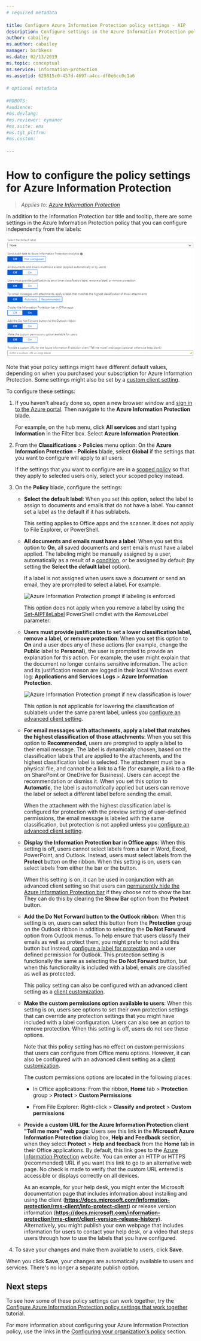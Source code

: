 ```yaml
---
# required metadata

title: Configure Azure Information Protection policy settings - AIP
description: Configure settings in the Azure Information Protection policy that apply to all users, all devices.
author: cabailey
ms.author: cabailey
manager: barbkess
ms.date: 02/13/2019
ms.topic: conceptual
ms.service: information-protection
ms.assetid: 629815c0-457d-4697-a4cc-df0e6cc0c1a6

# optional metadata

#ROBOTS:
#audience:
#ms.devlang:
#ms.reviewer: eymanor
#ms.suite: ems
#ms.tgt_pltfrm:
#ms.custom:

---
```


# How to configure the policy settings for Azure Information Protection

>*Applies to: [Azure Information Protection](https://azure.microsoft.com/pricing/details/information-protection)*

In addition to the Information Protection bar title and tooltip, there are some settings in the Azure Information Protection policy that you can configure independently from the labels:

![Azure Information Protection policy global settings](./media/info-protect-policy-default-settingsv3.png)

Note that your policy settings might have different default values, depending on when you purchased your subscription for Azure Information Protection. Some settings might also be set by a [custom client setting](./rms-client/client-admin-guide-customizations.md).

To configure these settings:

1. If you haven't already done so, open a new browser window and [sign in to the Azure portal](configure-policy.md#signing-in-to-the-azure-portal). Then navigate to the **Azure Information Protection** blade.
    
    For example, on the hub menu, click **All services** and start typing **Information** in the Filter box. Select **Azure Information Protection**.

2. From the **Classifications** > **Policies** menu option: On the **Azure Information Protection - Policies** blade, select **Global** if the settings that you want to configure will apply to all users.
    
    If the settings that you want to configure are in a [scoped policy](configure-policy-scope.md) so that they apply to selected users only, select your scoped policy instead.

3. On the **Policy** blade, configure the settings:
    
   - **Select the default label**: When you set this option, select the label to assign to documents and emails that do not have a label. You cannot set a label as the default if it has sublabels.
        
        This setting applies to Office apps and the scanner. It does not apply to File Explorer, or PowerShell.
    
   - **All documents and emails must have a label**: When you set this option to **On**, all saved documents and sent emails must have a label applied. The labeling might be manually assigned by a user, automatically as a result of a [condition](configure-policy-classification.md), or be assigned by default (by setting the **Select the default label** option).
        
       If a label is not assigned when users save a document or send an email, they are prompted to select a label. For example:
        
       ![Azure Information Protection prompt if labeling is enforced](./media/info-protect-enforce-labelv2.png)
        
       This option does not apply when you remove a label by using the [Set-AIPFileLabel](/powershell/module/azureinformationprotection/set-aipfilelabel) PowerShell cmdlet with the *RemoveLabel* parameter.
        
   - **Users must provide justification to set a lower classification label, remove a label, or remove protection**: When you set this option to **On** and a user does any of these actions (for example, change the **Public** label to **Personal**), the user is prompted to provide an explanation for this action. For example, the user might explain that the document no longer contains sensitive information. The action and its justification reason are logged in their local Windows event log: **Applications and Services Logs** > **Azure Information Protection**.  
        
       ![Azure Information Protection prompt if new classification is lower](./media/info-protect-lower-justification.png)
        
       This option is not applicable for lowering the classification of sublabels under the same parent label, unless you [configure an advanced client setting](../rms-client/client-admin-guide-customizations.md#enable-order-support-for-sublabels).
        
   - **For email messages with attachments, apply a label that matches the highest classification of those attachments**: When you set this option to **Recommended**, users are prompted to apply a label to their email message. The label is dynamically chosen, based on the classification labels that are applied to the attachments, and the highest classification label is selected. The attachment must be a physical file, and cannot be a link to a file (for example, a link to a file on SharePoint or OneDrive for Business). Users can accept the recommendation or dismiss it. When you set this option to **Automatic**, the label is automatically applied but users can remove the label or select a different label before sending the email.
    
     When the attachment with the highest classification label is configured for protection with the preview setting of user-defined permissions, the email message is labeled with the same classification, but protection is not applied unless you [configure an advanced client setting](../rms-client/client-admin-guide-customizations.md#enable-order-support-for-sublabels).
    
   - **Display the Information Protection bar in Office apps**: When this setting is off, users cannot select labels from a bar in Word, Excel, PowerPoint, and Outlook. Instead, users must select labels from the **Protect** button on the ribbon. When this setting is on, users can select labels from either the bar or the button.
        
       When this setting is on, it can be used in conjunction with an advanced client setting so that users can [permanently hide the Azure Information Protection bar](./rms-client/client-admin-guide-customizations.md#permanently-hide-the-azure-information-protection-bar) if they choose not to show the bar. They can do this by clearing the **Show Bar** option from the **Protect** button.
    
   - **Add the Do Not Forward button to the Outlook ribbon**: When this setting is on, users can select this button from the **Protection** group on the Outlook ribbon in addition to selecting the **Do Not Forward** option from Outlook menus. To help ensure that users classify their emails as well as protect them, you might prefer to not add this button but instead, [configure a label for protection](configure-policy-protection.md) and a user defined permission for Outlook. This protection setting is functionally the same as selecting the **Do Not Forward** button, but when this functionality is included with a label, emails are classified as well as protected.
    
       This policy setting can also be configured with an advanced client setting as a [client customization](./rms-client/client-admin-guide-customizations.md#hide-or-show-the-do-not-forward-button-in-outlook).
    
   - **Make the custom permissions option available to users**: When this setting is on, users see options to set their own protection settings that can override any protection settings that you might have included with a label configuration. Users can also see an option to remove protection. When this setting is off, users do not see these options.
        
       Note that this policy setting has no effect on custom permissions that users can configure from Office menu options. However, it can also be configured with an advanced client setting as a [client customization](./rms-client/client-admin-guide-customizations.md#make-the-custom-permissions-options-available-or-unavailable-to-users).
        
       The custom permissions options are located in the following places:
        
       - In Office applications: From the ribbon, **Home** tab > **Protection** group > **Protect** > **Custom Permissions**
        
       - From File Explorer: Right-click > **Classify and protect** > **Custom permissions**
    
   - **Provide a custom URL for the Azure Information Protection client "Tell me more" web page**: Users see this link in the **Microsoft Azure Information Protection** dialog box, **Help and Feedback** section, when they select **Protect** > **Help and feedback** from the **Home** tab in their Office applications. By default, this link goes to the [Azure Information Protection](https://www.microsoft.com/cloud-platform/azure-information-protection) website. You can enter an HTTP or HTTPS (recommended) URL if you want this link to go to an alternative web page. No check is made to verify that the custom URL entered is accessible or displays correctly on all devices.
        
       As an example, for your help desk, you might enter the Microsoft documentation page that includes information about installing and using the client (**https://docs.microsoft.com/information-protection/rms-client/info-protect-client**) or release version information (**https://docs.microsoft.com/information-protection/rms-client/client-version-release-history**). Alternatively, you might publish your own webpage that includes information for users to contact your help desk, or a video that steps users through how to use the labels that you have configured.

4. To save your changes and make them available to users, click **Save**.

When you click **Save**, your changes are automatically available to users and services. There's no longer a separate publish option.

## Next steps

To see how some of these policy settings can work together, try the [Configure Azure Information Protection policy settings that work together](infoprotect-settings-tutorial.md) tutorial.

For more information about configuring your Azure Information Protection policy, use the links in the [Configuring your organization's policy](configure-policy.md#configuring-your-organizations-policy) section.

